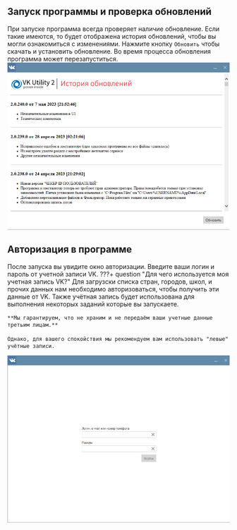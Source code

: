 #

## Запуск программы и проверка обновлений
При запуске программа всегда проверяет наличие обновление. Если такие имеются, то будет отображена история обновлений, чтобы вы могли ознакомиться с изменениями. Нажмите кнопку `Обновить` чтобы скачать и установить обновление. Во время процесса обновления программа может перезапуститься.
![Image](img/first-launch-1.png)

## Авторизация в программе
После запуска вы увидите окно авторизации. Введите ваши логин и пароль от учетной записи VK. 
???+ question "Для чего используется моя учетная запись VK?"
    Для загрузски списка стран, городов, школ, и прочих данных нам необходимо авторизоваться, чтобы получить эти данные от VK. Также учётная запись будет использована для выполнения некоторых заданий которые вы запускаете.

    **Мы гарантируем, что не храним и не передаём ваши учетные данные третьим лицам.**

    Однако, для вашего спокойствия мы рекомендуем вам использовать "левые" учётные записи.
![Image](img/first-launch-2.png)
